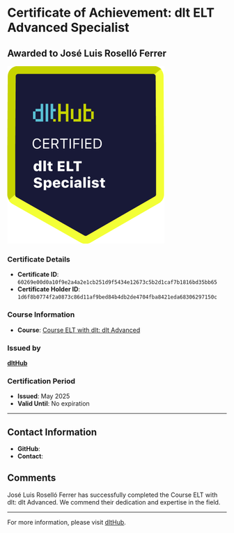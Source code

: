 
# Certificate of Achievement: dlt ELT Advanced Specialist

## Awarded to **José Luis Roselló Ferrer**

![Course Image](../badges/dlt_ELT_specialist.png)

### Certificate Details
- **Certificate ID**: `60269e00d0a10f9e2a4a2e1cb251d9f5434e12673c5b2d1caf7b1816bd35bb65`
- **Certificate Holder ID**: `1d6f8b0774f2a0873c86d11af9bed84b4db2de4704fba8421eda68306297150c`

### Course Information
- **Course**: [Course ELT with dlt: dlt Advanced](https://github.com/dlt-hub/dlthub-education/tree/main/courses/dlt_advanced_2025)

### Issued by
[**dltHub**](https://dlthub.com/) 

### Certification Period
- **Issued**: May 2025
- **Valid Until**: No expiration

---

## Contact Information
- **GitHub**: 
- **Contact**: 

## Comments
José Luis Roselló Ferrer has successfully completed the Course ELT with dlt: dlt Advanced. We commend their dedication and expertise in the field.

---

For more information, please visit [dltHub](https://dlthub.com/).
    